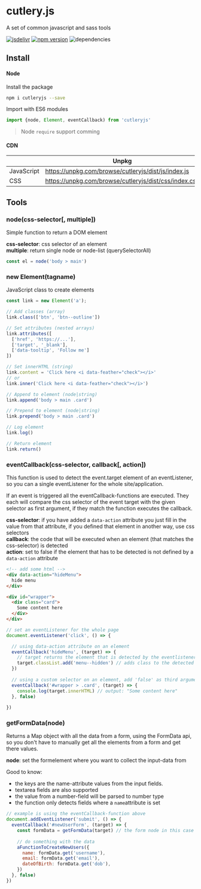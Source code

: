 # cutlery.js
A set of common javascript and sass tools

[![jsdelivr](https://data.jsdelivr.com/v1/package/npm/cutleryjs/badge)](https://cdn.jsdelivr.net/npm/cutleryjs/dist/) [![npm version](https://badge.fury.io/js/cutleryjs.svg)](https://www.npmjs.com/package/cutleryjs) ![dependencies](https://david-dm.org/lennertderyck/cutlery.js.svg)

## Install
#### Node
Install the package
```bash
npm i cutleryjs --save
```
Import with ES6 modules
```js
import {node, Element, eventCallback) from 'cutleryjs'
```

> Node ```require``` support comming

#### CDN
|          |Unpkg|jsDelivr|
|----------|-----|--------|
|JavaScript|https://unpkg.com/browse/cutleryjs/dist/js/index.js|https://cdn.jsdelivr.net/npm/cutleryjs@1.1.3/dist/js/index.js|
|CSS       |https://unpkg.com/browse/cutleryjs/dist/css/index.css|https://cdn.jsdelivr.net/npm/cutleryjs@1.1.3/dist/css/index.css|

## Tools
### node(css-selector[, multiple])
Simple function to return a DOM element

**css-selector**: <string> css selector of an element<br>
**multiple**: <boolean> return single node or node-list (querySelectorAll)

```js
const el = node('body > main')
```

### new Element(tagname)
JavaScript class to create elements

```js
const link = new Element('a');

// Add classes (array)
link.class(['btn', 'btn--outline'])

// Set attributes (nested arrays)
link.attributes([
  ['href', 'https://...'],
  ['target', '_blank'],
  ['data-tooltip', 'Follow me']
])

// Set innerHTML (string)
link.content = 'Click here <i data-feather="check"></i>'
// or
link.inner('Click here <i data-feather="check"></i>')

// Append to element (node|string)
link.append('body > main .card')

// Prepend to element (node|string)
link.prepend('body > main .card')

// Log element
link.log()

// Return element
link.return()
```

### eventCallback(css-selector, callback[, action])
This function is used to detect the event.target element of an eventListener, so you can a single eventListener for the whole site/application.

If an event is triggered all the eventCallback-functions are executed. They each will compare the css selector of the event target with the given selector as first argument, if they match the function executes the callback.

**css-selector**: <string> if you have added a ```data-action``` attribute you just fill in the value from that attribute, if you defined that element in another way, use css selectors<br>
**callback**: <function> the code that will be executed when an element (that matches the css-selector) is detected<br>
**action**: <boolean> set to false if the element that has to be detected is not defined by a ```data-action``` attribute
  
```html
<!-- add some html -->
<div data-action="hideMenu">
  hide menu
</div>

<div id="wrapper">
  <div class="card">
    Some content here
  </div>
</div>
```

```js
// set an eventListener for the whole page
document.eventListener('click', () => {

  // using data-action attribute on an element 
  eventCallback('hideMenu', (target) => {
    // target returns the element that is detected by the eventlistener
    target.classList.add('menu--hidden') // adds class to the detected element
  })
  
  // using a custom selector on an element, add 'false' as third argument
  eventCallback('#wrapper > .card', (target) => {
    console.log(target.innerHTML) // output: "Some content here"
  }, false)
  
})
```

### getFormData(node)
Returns a Map object with all the data from a form, using the FormData api, so you don't have to manually get all the elements from a form and get there values.

**node**: <node> set the formelement where you want to collect the input-data from

Good to know:
- the keys are the name-attribute values from the input fields.
- textarea fields are also supported
- the value from a number-field will be parsed to number type
- the function only detects fields where a ```name```attribute is set
  
```js
// example is using the eventCallback-function above
document.addEventListener('submit', () => {
  eventCallback('#newUserForm', (target) => {
    const formData = getFormData(target) // the form node in this case is the target element that is returned from the callback-function
    
    // do something with the data
    aFunctionToCreateNewUsers({
      name: formData.get('username'),
      email: formData.get('email'),
      dateOfBirth: formData.get('dob'),
    })
  }, false)
})
```
  
